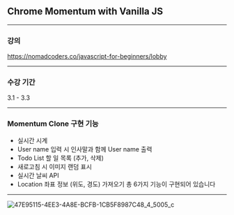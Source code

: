 ## Chrome Momentum with Vanilla JS
***
### 강의
https://nomadcoders.co/javascript-for-beginners/lobby
***
### 수강 기간
3.1 - 3.3
***
### Momentum Clone 구현 기능
- 실시간 시계
- User name 입력 시 인사말과 함께 User name 출력
- Todo List 할 일 목록 (추가, 삭제)
- 새로고침 시 이미지 랜덤 표시
- 실시간 날씨 API
- Location 좌표 정보 (위도, 경도) 가져오기
총 6가지 기능이 구현되어 있습니다
***
![47E95115-4EE3-4A8E-BCFB-1CB5F8987C48_4_5005_c](https://github.com/ol7mi/momentum/assets/103396353/5cc46b2d-faf3-4d00-8c3e-7e12cc04263e)
